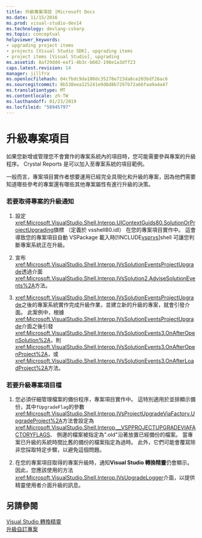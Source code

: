 ```yaml
---
title: 升級專案項目 |Microsoft Docs
ms.date: 11/15/2016
ms.prod: visual-studio-dev14
ms.technology: devlang-csharp
ms.topic: conceptual
helpviewer_keywords:
- upgrading project items
- projects [Visual Studio SDK], upgrading items
- project items [Visual Studio], upgrading
ms.assetid: 8af29dd4-eaf1-4b3c-b602-198e1a3dff23
caps.latest.revision: 14
manager: jillfra
ms.openlocfilehash: 04cfbdc9da180dc35278e723da8ce203bdf26ac6
ms.sourcegitcommit: 8b538eea125241e9d6d8b7297b72a66faa9a4a47
ms.translationtype: MT
ms.contentlocale: zh-TW
ms.lasthandoff: 01/23/2019
ms.locfileid: "58945797"
---
```

# <a name="upgrading-project-items"></a>升級專案項目
如果您新增或管理您不會實作的專案系統內的項目時，您可能需要參與專案的升級程序。 Crystal Reports 是可以加入至專案系統的項目範例。  
  
 一般而言，專案項目實作者想要運用已經完全具現化和升級的專案，因為他們需要知道哪些參考的專案還有哪些其他專案屬性有進行升級的決策。  
  
### <a name="to-get-the-project-upgrade-notification"></a>若要取得專案的升級通知  
  
1.  設定<xref:Microsoft.VisualStudio.Shell.Interop.UIContextGuids80.SolutionOrProjectUpgrading>旗標 （定義於 vsshell80.idl） 在您的專案項目實作中。 這會導致您的專案項目自動 VSPackage 載入時[!INCLUDE[vsprvs](../includes/vsprvs-md.md)]shell 可讓您判斷專案系統正在升級。  
  
2.  宣布<xref:Microsoft.VisualStudio.Shell.Interop.IVsSolutionEventsProjectUpgrade>透過介面<xref:Microsoft.VisualStudio.Shell.Interop.IVsSolution2.AdviseSolutionEvents%2A>方法。  
  
3.  <xref:Microsoft.VisualStudio.Shell.Interop.IVsSolutionEventsProjectUpgrade>之後的專案系統實作完成升級作業，並建立新的升級的專案，就會引發介面。 此案例中，根據<xref:Microsoft.VisualStudio.Shell.Interop.IVsSolutionEventsProjectUpgrade>介面之後引發<xref:Microsoft.VisualStudio.Shell.Interop.IVsSolutionEvents3.OnAfterOpenSolution%2A>，則<xref:Microsoft.VisualStudio.Shell.Interop.IVsSolutionEvents3.OnAfterOpenProject%2A>，或<xref:Microsoft.VisualStudio.Shell.Interop.IVsSolutionEvents3.OnAfterLoadProject%2A>方法。  
  
### <a name="to-upgrade-the-project-item-files"></a>若要升級專案項目檔  
  
1.  您必須仔細管理檔案的備份程序，專案項目實作中。 這特別適用於並排顯示備份，其中`fUpgradeFlag`的參數<xref:Microsoft.VisualStudio.Shell.Interop.IVsProjectUpgradeViaFactory.UpgradeProject%2A>方法會設定為<xref:Microsoft.VisualStudio.Shell.Interop.__VSPPROJECTUPGRADEVIAFACTORYFLAGS>、 側邊的檔案被指定為".old"沿著放置已經備份的檔案。 當專案已升級的系統時間比舊的備份的檔案指定為過時。 此外，它們可能會覆寫除非您採取特定步驟，以避免這個問題。  
  
2.  在您的專案項目取得的專案升級時，通知**Visual Studio 轉換精靈**仍會顯示。 因此，您應該使用的方法<xref:Microsoft.VisualStudio.Shell.Interop.IVsUpgradeLogger>介面，以提供精靈使用者介面升級的訊息。  
  
## <a name="see-also"></a>另請參閱  
 [Visual Studio 轉換精靈](http://msdn.microsoft.com/4acfd30e-c192-4184-a86f-2da5e4c3d83c)   
 [升級自訂專案](../misc/upgrading-custom-projects.md)